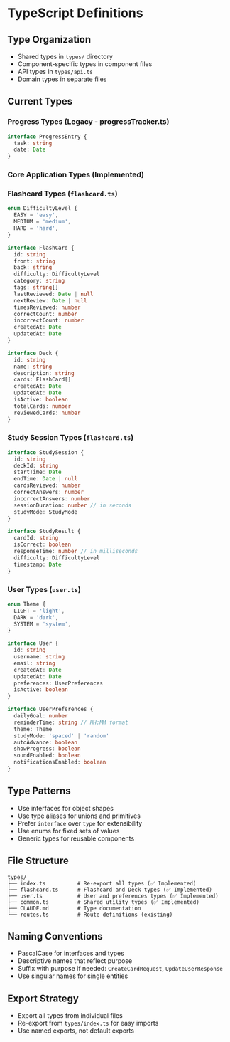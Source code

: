 # TypeScript Definitions

## Type Organization

- Shared types in `types/` directory
- Component-specific types in component files
- API types in `types/api.ts`
- Domain types in separate files

## Current Types

### Progress Types (Legacy - progressTracker.ts)

```typescript
interface ProgressEntry {
  task: string
  date: Date
}
```

### Core Application Types (Implemented)

### Flashcard Types (`flashcard.ts`)

```typescript
enum DifficultyLevel {
  EASY = 'easy',
  MEDIUM = 'medium',
  HARD = 'hard',
}

interface FlashCard {
  id: string
  front: string
  back: string
  difficulty: DifficultyLevel
  category: string
  tags: string[]
  lastReviewed: Date | null
  nextReview: Date | null
  timesReviewed: number
  correctCount: number
  incorrectCount: number
  createdAt: Date
  updatedAt: Date
}

interface Deck {
  id: string
  name: string
  description: string
  cards: FlashCard[]
  createdAt: Date
  updatedAt: Date
  isActive: boolean
  totalCards: number
  reviewedCards: number
}
```

### Study Session Types (`flashcard.ts`)

```typescript
interface StudySession {
  id: string
  deckId: string
  startTime: Date
  endTime: Date | null
  cardsReviewed: number
  correctAnswers: number
  incorrectAnswers: number
  sessionDuration: number // in seconds
  studyMode: StudyMode
}

interface StudyResult {
  cardId: string
  isCorrect: boolean
  responseTime: number // in milliseconds
  difficulty: DifficultyLevel
  timestamp: Date
}
```

### User Types (`user.ts`)

```typescript
enum Theme {
  LIGHT = 'light',
  DARK = 'dark',
  SYSTEM = 'system',
}

interface User {
  id: string
  username: string
  email: string
  createdAt: Date
  updatedAt: Date
  preferences: UserPreferences
  isActive: boolean
}

interface UserPreferences {
  dailyGoal: number
  reminderTime: string // HH:MM format
  theme: Theme
  studyMode: 'spaced' | 'random'
  autoAdvance: boolean
  showProgress: boolean
  soundEnabled: boolean
  notificationsEnabled: boolean
}
```

## Type Patterns

- Use interfaces for object shapes
- Use type aliases for unions and primitives
- Prefer `interface` over `type` for extensibility
- Use enums for fixed sets of values
- Generic types for reusable components

## File Structure

```
types/
├── index.ts          # Re-export all types (✅ Implemented)
├── flashcard.ts      # Flashcard and Deck types (✅ Implemented)
├── user.ts           # User and preferences types (✅ Implemented)
├── common.ts         # Shared utility types (✅ Implemented)
├── CLAUDE.md         # Type documentation
└── routes.ts         # Route definitions (existing)
```

## Naming Conventions

- PascalCase for interfaces and types
- Descriptive names that reflect purpose
- Suffix with purpose if needed: `CreateCardRequest`, `UpdateUserResponse`
- Use singular names for single entities

## Export Strategy

- Export all types from individual files
- Re-export from `types/index.ts` for easy imports
- Use named exports, not default exports
